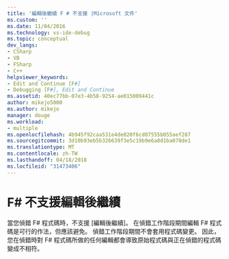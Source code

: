 ```yaml
---
title: '編輯後繼續 F # 不支援 |Microsoft 文件'
ms.custom: ''
ms.date: 11/04/2016
ms.technology: vs-ide-debug
ms.topic: conceptual
dev_langs:
- CSharp
- VB
- FSharp
- C++
helpviewer_keywords:
- Edit and Continue [F#]
- Debugging [F#], Edit and Continue
ms.assetid: 40ec77bb-07e3-4b58-9254-ae015009441c
author: mikejo5000
ms.author: mikejo
manager: douge
ms.workload:
- multiple
ms.openlocfilehash: 4b945f92caa531e4de020f6cd07555b055aef287
ms.sourcegitcommit: 3d10b93eb5b326639f3e5c19b9e6a8d1ba078de1
ms.translationtype: MT
ms.contentlocale: zh-TW
ms.lasthandoff: 04/18/2018
ms.locfileid: "31473406"
---
```

# <a name="edit-and-continue-not-supported-for-f"></a>F# 不支援編輯後繼續 #
當您偵錯 F# 程式碼時，不支援 [編輯後繼續]。 在偵錯工作階段期間編輯 F# 程式碼是可行的作法，但應該避免。 偵錯工作階段期間不會套用程式碼變更。 因此，您在偵錯時對 F# 程式碼所做的任何編輯都會導致原始程式碼與正在偵錯的程式碼變成不相符。
